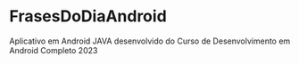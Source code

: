 # FrasesDoDiaAndroid
Aplicativo em Android JAVA desenvolvido do Curso de Desenvolvimento em Android Completo 2023
